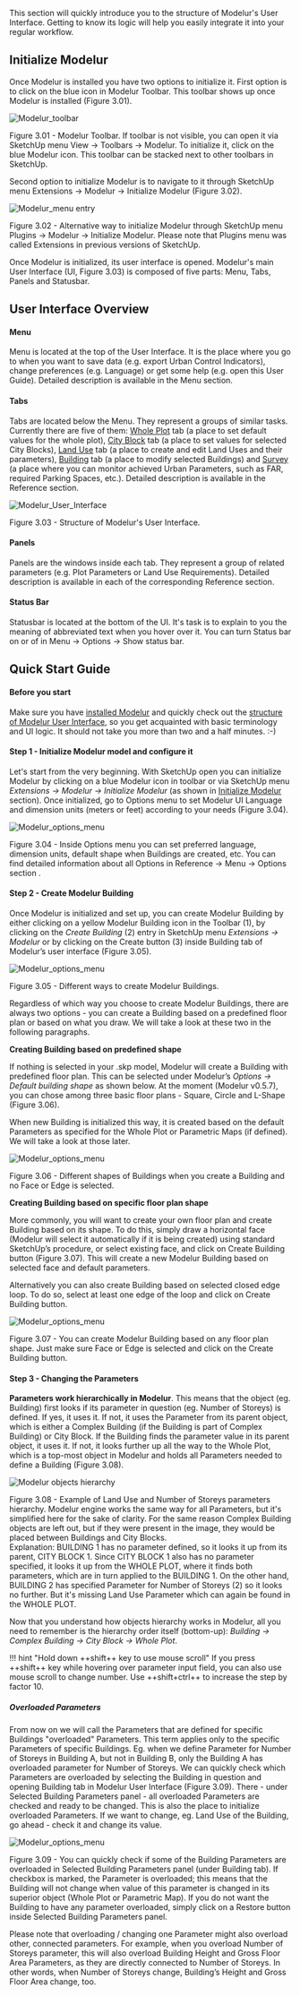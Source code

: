 This section will quickly introduce you to the structure of Modelur's User Interface. 
Getting to know its logic will help you easily integrate it into your regular workflow.

Initialize Modelur
------------------

Once Modelur is installed you have two options to initialize it. First option is to click 
on the blue icon in Modelur Toolbar. This toolbar shows up once Modelur is installed (Figure 3.01).

![Modelur_toolbar](img/modelur_toolbar_non_initialized.png)

<figcaption>Figure 3.01 - Modelur Toolbar. If toolbar is not visible, you can open it 
via SketchUp menu View → Toolbars → Modelur. To initialize it, click on the blue Modelur 
icon. This toolbar can be stacked next to other toolbars in SketchUp.</figcaption>

Second option to initialize Modelur is to navigate to it through SketchUp menu Extensions 
→ Modelur → Initialize Modelur (Figure 3.02).

![Modelur_menu entry](img/modelur_plugins_menu.png)

<figcaption>Figure 3.02 - Alternative way to initialize Modelur through SketchUp menu 
Plugins → Modelur → Initialize Modelur. Please note that Plugins menu was called 
Extensions in previous versions of SketchUp.</figcaption>

Once Modelur is initialized, its user interface is opened. Modelur's main User Interface 
(UI, Figure 3.03) is composed of five parts: Menu, Tabs, Panels and Statusbar.

User Interface Overview
-----------------------

#### Menu
Menu is located at the top of the User Interface. It is the place where you go to when 
you want to save data (e.g. export Urban Control Indicators), change preferences (e.g. 
Language) or get some help (e.g. open this User Guide). Detailed description is available 
in the Menu section.

#### Tabs
Tabs are located below the Menu. They represent a groups of similar tasks. Currently 
there are five of them: [Whole Plot](../reference/whole_plot) tab (a place to set default 
values for the whole plot), [City Block](../reference/city_block) tab (a place to set 
values for selected City Blocks), [Land Use](../reference/land_use) tab (a place to create 
and edit Land Uses and their parameters), [Building](../reference/building) tab (a place 
to modify selected Buildings) and [Survey](../reference/survey) (a place where you can 
monitor achieved Urban Parameters, such as FAR, required Parking Spaces, etc.). 
Detailed description is available in the Reference section.

![Modelur_User_Interface](img/modelur_ui_annotated.png)

<figcaption>Figure 3.03 -  Structure of Modelur's User Interface.</figcaption>

#### Panels
Panels are the windows inside each tab. They represent a group of related parameters 
(e.g. Plot Parameters or Land Use Requirements). Detailed description is available 
in each of the corresponding Reference section.

#### Status Bar
Statusbar is located at the bottom of the UI. It's task is to explain to you the 
meaning of abbreviated text when you hover over it. You can turn Status bar on 
or of in Menu → Options → Show status bar.

Quick Start Guide
-----------------

#### Before you start

Make sure you have [installed Modelur](../installation#installation) and quickly 
check out the [structure of Modelur User Interface](#user-interface-overview), so 
you get acquainted with basic terminology and UI logic. It should not take you more 
than two and a half minutes. :-)

#### Step 1 - Initialize Modelur model and configure it

Let's start from the very beginning. With SketchUp open you can initialize Modelur 
by clicking on a blue Modelur icon in toolbar or via SketchUp menu _Extensions → 
Modelur → Initialize Modelur_ (as shown in [Initialize Modelur](#initialize-modelur) 
section). Once initialized, go to Options menu to set Modelur UI Language and dimension units 
(meters or feet) according to your needs (Figure 3.04).

 ![Modelur_options_menu](img/modelur_ui_options_annotated.png)

<figcaption>Figure 3.04 -  Inside Options menu you can set preferred language, dimension 
units, default shape when Buildings are created, etc. You can find detailed information 
about all Options in Reference  → Menu  → Options section .</figcaption>

#### Step 2 - Create Modelur Building

Once Modelur is initialized and set up, you can create Modelur Building by either 
clicking on a yellow Modelur Building icon in the Toolbar (1), by clicking on the 
_Create Building_ (2) entry in SketchUp menu _Extensions → Modelur_ or by clicking 
on the Create button (3) inside Building tab of Modelur’s user interface (Figure 3.05).

![Modelur_options_menu](img/modelur_create_building_annotated.png)

<figcaption>Figure 3.05 - Different ways to create Modelur Buildings.</figcaption>

Regardless of which way you choose to create Modelur Buildings, there are always 
two options - you can create a Building based on a predefined floor plan or based 
on what you draw. We will take a look at these two in the following paragraphs.

**Creating Building based on predefined shape**

If nothing is selected in your .skp model, Modelur will create a Building with 
predefined floor plan. This can be selected under Modelur’s _Options → Default 
building shape_ as shown below. At the moment (Modelur v0.5.7), you can chose among 
three basic floor plans - Square, Circle and L-Shape (Figure 3.06).

When new Building is initialized this way, it is created based on the default 
Parameters as specified for the Whole Plot or Parametric Maps (if defined). We 
will take a look at those later.

![Modelur_options_menu](img/default_building_shapes_annotated.png)

<figcaption>Figure 3.06 - Different shapes of Buildings when you create a Building 
and no Face or Edge is selected.</figcaption>

**Creating Building based on specific floor plan shape**

More commonly, you will want to create your own floor plan and create Building 
based on its shape. To do this, simply draw a horizontal face (Modelur will select 
it automatically if it is being created) using standard SketchUp’s procedure, or 
select existing face, and click on Create Building button (Figure 3.07). This 
will create a new Modelur Building based on selected face and default parameters.

Alternatively you can also create Building based on selected closed edge loop. To 
do so, select at least one edge of the loop and click on Create Building button.

![Modelur_options_menu](img/create_building_arbitrary_floor_plan.png)

<figcaption>Figure 3.07 - You can create Modelur Building based on any floor plan 
shape. Just make sure Face or Edge is selected and click on the Create Building 
button.</figcaption>

#### Step 3 - Changing the Parameters

**Parameters work hierarchically in Modelur**. This means that the object (eg. 
Building) first looks if its parameter in question (eg. Number of Storeys) is 
defined. If yes, it uses it. If not, it uses the Parameter from its parent object, 
which is either a Complex Building (if the Building is part of Complex Building) 
or City Block. If the Building finds the parameter value in its parent object, it uses 
it. If not, it looks further up all the way to the Whole Plot, which is a  top-most 
object in Modelur and holds all Parameters needed to define a Building (Figure 3.08).

![Modelur objects hierarchy](img/objects_hierarchy.png)

<figcaption>Figure 3.08 - Example of Land Use and Number of Storeys parameters 
hierarchy. Modelur engine works the same way for all Parameters, but it's simplified 
here for the sake of clarity. For the same reason Complex Building objects are left 
out, but if they were present in the image, they would be placed between Buildings 
and City Blocks.<br>
Explanation: BUILDING 1 has no parameter defined, so it looks it up from its parent, 
CITY BLOCK 1. Since CITY BLOCK 1 also has no parameter specified, it looks it up 
from the WHOLE PLOT, where it finds both parameters, which are in turn applied to 
the BUILDING 1. On the other hand, BUILDING 2 has specified Parameter for Number 
of Storeys (2) so it looks no further. But it's missing Land Use Parameter which 
can again be found in the WHOLE PLOT.</figcaption>

Now that you understand how objects hierarchy works in Modelur, all you need to 
remember is the hierarchy order itself (bottom-up): _Building → Complex Building 
→ City Block → Whole Plot_.

!!! hint "Hold down ++shift++ key to use mouse scroll"
    If you press ++shift++ key while hovering over parameter input field, you can 
    also use mouse scroll to change number. Use ++shift+ctrl++ to increase the 
    step by factor 10. 

##### Overloaded Parameters

From now on we will call the Parameters that are defined for specific Buildings 
"overloaded" Parameters. This term applies only to the specific Parameters of 
specific Buildings. Eg. when we define Parameter for Number of Storeys in Building 
A, but not in Building B, only the Building A has overloaded parameter for Number 
of Storeys. We can quickly check which Parameters are overloaded by selecting the 
Building in question and opening Building tab in Modelur User Interface (Figure 3.09). 
There - under Selected Building Parameters panel - all overloaded Parameters are 
checked and ready to be changed. This is also the place to initialize overloaded 
Parameters. If we want to change, eg. Land Use of the Building, go ahead - check 
it and change its value.

![Modelur_options_menu](img/overloaded_parameters.png)

<figcaption>Figure 3.09 - You can quickly check if some of the Building Parameters 
are overloaded in Selected Building Parameters panel (under Building tab). If 
checkbox is marked, the Parameter is overloaded; this means that the Building will 
not change when value of this parameter is changed in its superior object (Whole 
Plot or Parametric Map). If you do not want the Building to have any parameter 
overloaded, simply click on a Restore button inside Selected Building Parameters 
panel.</figcaption>

Please note that overloading / changing one Parameter might also overload other, 
connected parameters. For example, when you overload Number of Storeys parameter, 
this will also overload Building Height and Gross Floor Area Parameters, as they 
are directly connected to Number of Storeys. In other words, when Number of Storeys 
change, Building’s Height and Gross Floor Area change, too.
